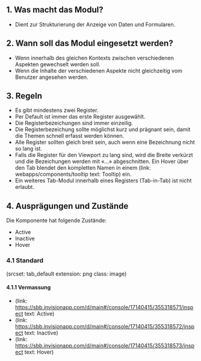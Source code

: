 ## 1. Was macht das Modul?
* Dient zur Strukturierung der Anzeige von Daten und Formularen.

## 2. Wann soll das Modul eingesetzt werden? 
* Wenn innerhalb des gleichen Kontexts zwischen verschiedenen Aspekten gewechselt werden soll.
* Wenn die Inhalte der verschiedenen Aspekte nicht gleichzeitig vom Benutzer angesehen werden.

## 3. Regeln
* Es gibt mindestens zwei Register.
* Per Default ist immer das erste Register ausgewählt.
* Die Registerbezeichungen sind immer einzeilig.
* Die Registerbezeichung sollte möglichst kurz und prägnant sein, damit die Themen schnell erfasst werden können.
* Alle Register sollten gleich breit sein, auch wenn eine Bezeichnung nicht so lang ist.
* Falls die Register für den Viewport zu lang sind, wird die Breite verkürzt und die Bezeichungen werden mit «...» abgeschnitten. Ein Hover über den Tab blendet den kompletten Namen in einem (link: webapps/components/tooltip text: Tooltip) ein.
* Ein weiteres Tab-Modul innerhalb eines Registers (Tab-in-Tab) ist nicht erlaubt.

## 4. Ausprägungen und Zustände 
Die Komponente hat folgende Zustände:
* Active
* Inactive
* Hover

### 4.1 Standard
(srcset: tab_default extension: png class: image)

#### 4.1.1 Vermassung
*   (link: https://sbb.invisionapp.com/d/main#/console/17140415/355318571/inspect text: Active)
*   (link: https://sbb.invisionapp.com/d/main#/console/17140415/355318572/inspect text: Inactive)
*   (link: https://sbb.invisionapp.com/d/main#/console/17140415/355318573/inspect text: Hover)